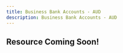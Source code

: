 ```yaml
---
title: Business Bank Accounts - AUD
description: Business Bank Accounts - AUD
---
```

## Resource Coming Soon!
